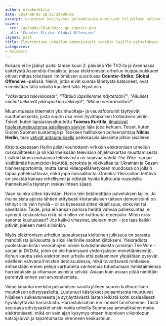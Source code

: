 ```yaml
---
author: nikoheikkila
date: 2014-08-05 18:52:29+00:00
excerpt: Luutuneet käsitykset pelaamisesta muuttuvat hiljalleen sulkeutuneesta ja syrjäyttävästä lasten leikistä kohti sosiaalisesti hyväksyttävää harrastusta.
cover:
  src: /uploads/2014/08/cs_go_esports.png
  alt: 'Counter-Strike: Global Offensive'
layout: post
title: Elektronisen urheilun demonisointi tekikin lajille palveluksen
categories:
- Kolumnit
---
```


Kukaan ei lie jäänyt paitsi tämän kuun 2. päivänä Yle TV2:lla ja Areenassa esitetystä Assembly-finaalista, jossa elektronisen urheilun huippujoukkueet ottivat mittaa toisistaan ilmiömäisen suositussa **Counter-Strike: Global Offensive** -pelissä. Nekin, jotka eivät suoraa lähetystä katsoneet, ovat viimeistään tällä viikolla kuulleet siitä. Hyvä niin.

_"Väkivaltaa televisiossa!"_, _"Tätäkö lapsillemme näytetään?"_, _"Aikuiset miehet leikkivät pikkupoikien leikkejä!", "Minun verorahoillani!"_.

Muun muassa internetin yksinhuoltaja- ja vauvafoorumit täyttyivät suuttumuksesta, josta suurin osa meni hyvätapaisen trollauksen piiriin. Toiset, kuten lapsiasiavaltuutettu **Tuomas Kurttila**, [ilmaisivat huolestuneisuutensa asialliseen sävyyn](http://blogi.lapsiasia.fi/2014/08/lets-play.html) lajia jopa kehuen. Toiset, kuten Uuden Suomen kustantaja ja Teoksen hallituksen puheenjohtaja **Niklas Herlin**, taas [vetivät antaumuksella](http://niklasherlin.puheenvuoro.uusisuomi.fi/173164-lapset-yle-nayttaa-juuri-nyt-k18-vakivaltaa) palkokasvia sierainta pitkin sisälleen.

Kirjoituksessaan Herlin julisti vouhottavin virkkein elektronisen urheilun roskaviihteeksi ja oli käärmeissään television ohjelmakartan muuttamisesta. Lisäksi hänen mukaansa televisiosta on sopivaa nähdä _The Wire_ -sarjan sisältämää huumeiden käyttöä, petoksia ja väkivaltaa tai Ukrainan ja Gazan tilanneraportointia, mutta sama videopelilähetyksen muodossa on jollain tapaa paheksuttavaa, ehkä jopa moraalitonta. Onneksi Yleisradion tehtävä on sivistää kansaa rehellisesti ja edistää hyvää kulttuuria ruusuisilla ihannekuvilla täytetyn roskaviihteen sijaan.

Vaan kuinka sitten kävikään. Herlin teki tietämättään palveluksen lajille. Jo muinaisista ajoista lähtien erityisesti kiistanalaisen taiteen demonisointi on tehnyt sille vain hyvää – olipa kyseessä sitten kirjallisuus, elokuvat tai säveltaide. Taide, joka ei kansan parissa herätä vahvaa paheksuntaa, ei synnytä keskustelua eikä näin ollen vie kulttuuria eteenpäin. Miten eräs sanonta kuuluukaan? Jos kaikki vihasivat, pieleen meni – jos taas kaikki pitivät, pieleen meni silloinkin.

Myös elektronisen urheilun tapauksessa kielteinen julkisuus on parasta mahdollista julkisuutta ja siksi Herlinille osoitan kiitokseni. Yleisradiota puolestaan kiitän verorahojeni oikein kohdistamisesta (omistan The Wire -sarjan jo DVD:llä, joten en ole harmissani yhden jakson menettämisestä). Kohun kautta sekä elektroninen urheilu että pelaaminen ylipäätään pysyvät edelleen vahvana ihmisten tietoisuudessa, mikä toivottavasti rohkaisee entisestään ennen pelejä varttuneita vanhempia tutustumaan ihmistaimiensa harrastuksiin ja ottamaan asioista selvää. Asiaan kuin asiaan pitää nimittäin perehtyä ennen sen arvostelemista.

Viime lauantai merkitsi pelaamisen saralla jälleen suuren kulttuurillisen muutoksen edistysaskelta. Luutuneet käsitykset pelaamisesta muuttuvat hiljalleen sulkeutuneesta ja syrjäyttävästä lasten leikistä kohti sosiaalisesti hyväksyttävää harrastusta. Harrastuksiahan me ihmiset tarvitsemme. Tästä seuraava edistysaskel onkin voida urheilla Suomessa ammatikseen myös elektronisesti, mikä on vain ajan kysymys ottaen huomioon viikonlopun katsojaluvut ja tapahtumasta virenneen keskustelun.
